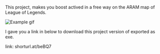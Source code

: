 This project, makes you boost actived in a free way on the ARAM map of League of Legends.


![Example gif](https://media2.giphy.com/media/cTw1v55AUbMR2Zqp5x)


I gave you a link in below to download this project version of exported as exe.

link: shorturl.at/beBQ7


